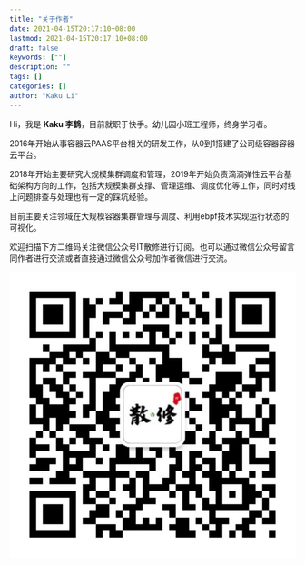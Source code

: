 ```yaml
---
title: "关于作者"
date: 2021-04-15T20:17:10+08:00
lastmod: 2021-04-15T20:17:10+08:00
draft: false
keywords: [""]
description: ""
tags: []
categories: []
author: "Kaku Li"
---
```


Hi，我是 **Kaku 李鹤**，目前就职于快手。幼儿园小班工程师，终身学习者。  



2016年开始从事容器云PAAS平台相关的研发工作，从0到1搭建了公司级容器容器云平台。



2018年开始主要研究大规模集群调度和管理，2019年开始负责滴滴弹性云平台基础架构方向的工作，包括大规模集群支撑、管理运维、调度优化等工作，同时对线上问题排查与处理也有一定的踩坑经验。



目前主要关注领域在大规模容器集群管理与调度、利用ebpf技术实现运行状态的可视化。



欢迎扫描下方二维码关注微信公众号IT散修进行订阅。也可以通过微信公众号留言同作者进行交流或者直接通过微信公众号加作者微信进行交流。

![qrcode_for_gh_d7826ef00586_860](./IT散修big.png)




